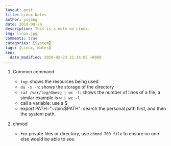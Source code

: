 ```yaml
---
layout: post
title: Linux Notes
author: yuyang
date: 2018-08-29
description: This is a note on Linux.
img: linux.jpg
comments: true
categories: [System]
tags: [Linux, Notes]
seo:
  date_modified: 2020-02-23 21:14:05 +0000
---
```


1. Common command

    - `top`: shows the resources being used
    - `du -s -h`: shows the storage of the directory
    - `cat /var/log/dmesg | wc -l`: shows the number of lines of a file, a similar example is `w | wc -l`
    - call a variable: use a $
    - export PATH="~/bin:$PATH": search the personal path first, and then the system path.

2. chmod
    - For private files or directory, use `chmod 700 file` to ensure no one else would be able to see.

